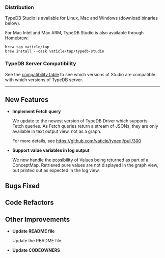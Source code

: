 ### Distribution

TypeDB Studio is available for Linux, Mac and Windows (download binaries below).

For Mac Intel and Mac ARM, TypeDB Studio is also available through Homebrew:

```
brew tap vaticle/tap
brew install --cask vaticle/tap/typedb-studio
```

### TypeDB Server Compatibility

See the [compatibility table](https://typedb.com/docs/clients/studio#_version_compatibility) to see
which versions of Studio are compatible with which versions of TypeDB server.

---


## New Features
- **Implement Fetch query**
  
  We update to the newest version of TypeDB Driver which supports Fetch queries. As Fetch queries return a stream of JSONs, they are only available in text output view, not as a graph.
  
  For more details, see https://github.com/vaticle/typeql/pull/300
  
  
- **Support value variables in log output**
  
  We now handle the possibility of Values being returned as part of a ConceptMap. Retrieved pure values are not displayed in the graph view, but printed out as expected in the log view.
  
  

## Bugs Fixed


## Code Refactors


## Other Improvements
- **Update README file**
  
  Update the README file.
  
  
- **Update CODEOWNERS**

    

